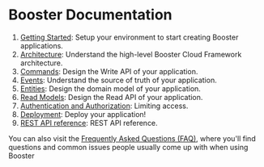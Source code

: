 # Booster Documentation

1. [Getting Started](_01-getting-started.md): Setup your environment to start creating Booster applications.
2. [Architecture](_02-architecture.md): Understand the high-level Booster Cloud Framework architecture.
3. [Commands](_03-commands.md): Design the Write API of your application.
4. [Events](_04-events.md): Understand the source of truth of your application.
5. [Entities](_05-entities.md): Design the domain model of your application.
6. [Read Models](_06-read-models.md): Design the Read API of your application.
7. [Authentication and Authorization](_07-auth.md): Limiting access.
8. [Deployment](_08-deployment.md): Deploy your application!
9. [REST API reference](_09-rest-api.md): REST API reference.

You can also visit the [Frequently Asked Questions (FAQ)](_faq.md), where you'll find questions and common issues people
usually come up with when using Booster
